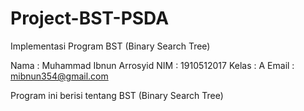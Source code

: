 # Project-BST-PSDA
Implementasi Program BST (Binary Search Tree)

Nama  : Muhammad Ibnun Arrosyid
NIM   : 1910512017
Kelas : A
Email : mibnun354@gmail.com

Program ini berisi tentang BST (Binary Search Tree)
